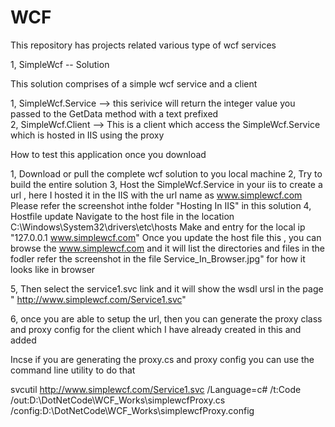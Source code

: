 # WCF
This repository has projects related various type of wcf services


1, SimpleWcf -- Solution 

This solution comprises of a simple wcf service and a client

1, SimpleWcf.Service --> this serivice will return the integer value you passed to the GetData method with a text prefixed                          
2, SimpleWcf.Client  --> This is a client which access the SimpleWcf.Service which is hosted in IIS using the proxy


How to test this application once you download

1, Download or pull the complete wcf solution to you local machine
2, Try to build the entire solution 
3, Host the SimpleWcf.Service in your iis to create a url , here I hosted it in the IIS
   with the url name as www.simplewcf.com
   Please refer the screenshot inthe folder "Hosting In IIS" in this solution 
4, Hostfile update 
   Navigate to the host file in the location C:\Windows\System32\drivers\etc\hosts
   Make and entry for the local ip "127.0.0.1 www.simplewcf.com"
   Once you update the host file this , you can browse the www.simplewcf.com and it will list the directories and files in the fodler 
   refer the screenshot in the file Service_In_Browser.jpg" for how it looks like in browser
   
 5, Then select the service1.svc link and it will show the wsdl ursl in the page " http://www.simplewcf.com/Service1.svc"
 
 6, once you are able to setup the url, then you can generate the proxy class and proxy config for the client
 which I have already created in this and added 
 
 Incse if you are generating the proxy.cs and proxy config you can use the command line utility to do that 
 
 svcutil http://www.simplewcf.com/Service1.svc  /Language=c#  /t:Code  /out:D:\DotNetCode\WCF_Works\simplewcfProxy.cs /config:D:\DotNetCode\WCF_Works\simplewcfProxy.config

